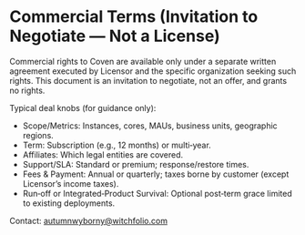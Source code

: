 # Commercial Terms (Invitation to Negotiate — Not a License)

Commercial rights to Coven are available only under a separate written agreement executed by Licensor and the specific organization seeking such rights. This document is an invitation to negotiate, not an offer, and grants no rights.

Typical deal knobs (for guidance only):
- Scope/Metrics: Instances, cores, MAUs, business units, geographic regions.
- Term: Subscription (e.g., 12 months) or multi‑year.
- Affiliates: Which legal entities are covered.
- Support/SLA: Standard or premium; response/restore times.
- Fees & Payment: Annual or quarterly; taxes borne by customer (except Licensor’s income taxes).
- Run‑off or Integrated‑Product Survival: Optional post‑term grace limited to existing deployments.

Contact: autumnwyborny@witchfolio.com


